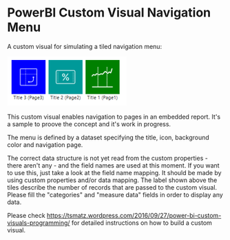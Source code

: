 # PowerBI Custom Visual Navigation Menu
A custom visual for simulating a tiled navigation menu:

![menu.png](menu.PNG)

This custom visual enables navigation to pages in an embedded report.
It's a sample to proove the concept and it's work in progress.

The menu is defined by a dataset specifying the title, icon, background color and navigation page.

The correct data structure is not yet read from the custom properties - there aren't any - and the field names are used at this moment. If you want to use this, just take a look at the field name mapping. It should be made by using custom properties and/or data mapping. 
The label shown above the tiles describe the number of records that are passed to the custom visual. Please fill the "categories" and "measure data" fields in order to display any data.

Please check https://tsmatz.wordpress.com/2016/09/27/power-bi-custom-visuals-programming/ for detailed instructions on how to build a custom visual.